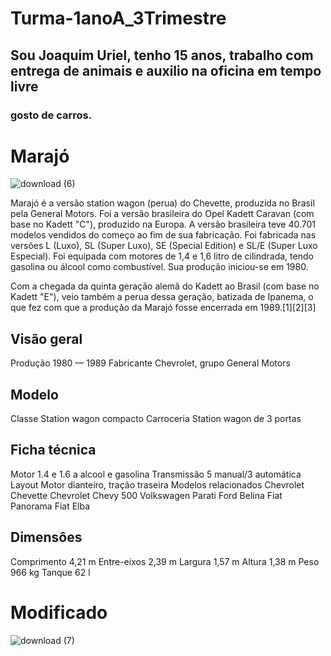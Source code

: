 # Turma-1anoA_3Trimestre
## Sou Joaquim Uriel, tenho 15 anos, trabalho com entrega de animais e auxilio na oficina em tempo livre
### gosto de carros.
# Marajó 
![download (6)](https://github.com/Batutinha123/Turma-1anoA_3Trimestre/assets/133668309/74ee7f48-a31d-413a-bb36-cb67d503102e)

Marajó é a versão station wagon (perua) do Chevette, produzida no Brasil pela General Motors. Foi a versão brasileira do Opel Kadett Caravan (com base no Kadett "C"), produzido na Europa. A versão brasileira teve 40.701 modelos vendidos do começo ao fim de sua fabricação. Foi fabricada nas versões L (Luxo), SL (Super Luxo), SE (Special Edition) e SL/E (Super Luxo Especial). Foi equipada com motores de 1,4 e 1,6 litro de cilindrada, tendo gasolina ou álcool como combustível. Sua produção iniciou-se em 1980.

Com a chegada da quinta geração alemã do Kadett ao Brasil (com base no Kadett "E"), veio também a perua dessa geração, batizada de Ipanema, o que fez com que a produção da Marajó fosse encerrada em 1989.[1][2][3]
## Visão geral

Produção	1980 — 1989
Fabricante	Chevrolet, grupo General Motors
## Modelo

Classe	Station wagon compacto
Carroceria	Station wagon de 3 portas
## Ficha técnica

Motor	1.4 e 1.6 a alcool e gasolina
Transmissão	5 manual/3 automática
Layout	Motor dianteiro, tração traseira
Modelos relacionados	Chevrolet Chevette
Chevrolet Chevy 500
Volkswagen Parati
Ford Belina
Fiat Panorama
Fiat Elba
## Dimensôes

Comprimento	4,21 m
Entre-eixos	2,39 m
Largura	1,57 m
Altura	1,38 m
Peso	966 kg
Tanque	62 l
# Modificado

![download (7)](https://github.com/Batutinha123/Turma-1anoA_3Trimestre/assets/133668309/15eef2b0-7780-48f6-9a9e-0bae1d0b00a6)
